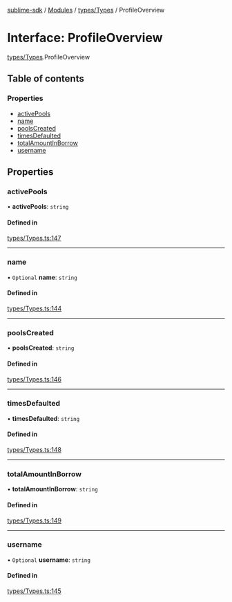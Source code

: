 [sublime-sdk](../README.md) / [Modules](../modules.md) / [types/Types](../modules/types_Types.md) / ProfileOverview

# Interface: ProfileOverview

[types/Types](../modules/types_Types.md).ProfileOverview

## Table of contents

### Properties

- [activePools](types_Types.ProfileOverview.md#activepools)
- [name](types_Types.ProfileOverview.md#name)
- [poolsCreated](types_Types.ProfileOverview.md#poolscreated)
- [timesDefaulted](types_Types.ProfileOverview.md#timesdefaulted)
- [totalAmountInBorrow](types_Types.ProfileOverview.md#totalamountinborrow)
- [username](types_Types.ProfileOverview.md#username)

## Properties

### activePools

• **activePools**: `string`

#### Defined in

[types/Types.ts:147](https://github.com/akshay111meher/sublime-sdk/blob/6aef92b/src/types/Types.ts#L147)

___

### name

• `Optional` **name**: `string`

#### Defined in

[types/Types.ts:144](https://github.com/akshay111meher/sublime-sdk/blob/6aef92b/src/types/Types.ts#L144)

___

### poolsCreated

• **poolsCreated**: `string`

#### Defined in

[types/Types.ts:146](https://github.com/akshay111meher/sublime-sdk/blob/6aef92b/src/types/Types.ts#L146)

___

### timesDefaulted

• **timesDefaulted**: `string`

#### Defined in

[types/Types.ts:148](https://github.com/akshay111meher/sublime-sdk/blob/6aef92b/src/types/Types.ts#L148)

___

### totalAmountInBorrow

• **totalAmountInBorrow**: `string`

#### Defined in

[types/Types.ts:149](https://github.com/akshay111meher/sublime-sdk/blob/6aef92b/src/types/Types.ts#L149)

___

### username

• `Optional` **username**: `string`

#### Defined in

[types/Types.ts:145](https://github.com/akshay111meher/sublime-sdk/blob/6aef92b/src/types/Types.ts#L145)
